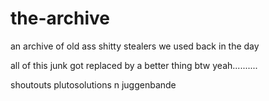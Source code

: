 # the-archive
an archive of old ass shitty stealers we used back in the day

all of this junk got replaced by a better thing btw yeah..........

shoutouts plutosolutions n juggenbande
